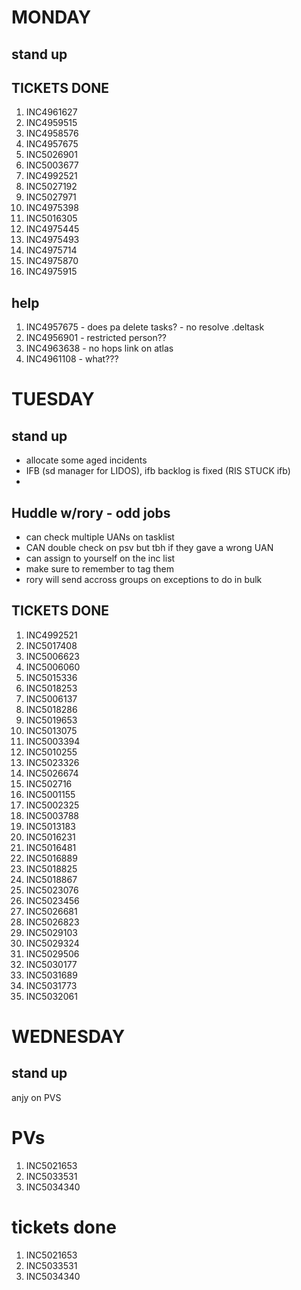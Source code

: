 
# MONDAY

## stand up

## TICKETS DONE
1. INC4961627
2. INC4959515
3. INC4958576
4. INC4957675
5. INC5026901
6. INC5003677
7. INC4992521
8. INC5027192
9. INC5027971
10. INC4975398
11. INC5016305
12. INC4975445
13. INC4975493
14. INC4975714
15. INC4975870
16. INC4975915


## help
1. INC4957675 - does pa delete tasks? - no resolve .deltask
2. INC4956901 - restricted person??
3. INC4963638 - no hops link on atlas
4. INC4961108 - what???


# TUESDAY

## stand up 
- allocate some aged incidents
-  IFB (sd manager for LIDOS), ifb backlog is fixed (RIS STUCK ifb)
-  

## Huddle w/rory - odd jobs
- can check multiple UANs on tasklist 
- CAN double check on psv but tbh if they gave a wrong UAN 
- can assign to yourself on the inc list
- make sure to remember to tag them
- rory will send accross groups on exceptions to do in bulk

## TICKETS DONE
1. INC4992521
2. INC5017408
3. INC5006623
4. INC5006060
5. INC5015336
6. INC5018253
7. INC5006137
8. INC5018286
9. INC5019653
10. INC5013075
11. INC5003394
12. INC5010255
13. INC5023326
14. INC5026674
15. INC502716
16. INC5001155
17. INC5002325
18. INC5003788
19. INC5013183
20. INC5016231
21. INC5016481
22. INC5016889
23. INC5018825
24. INC5018867
25. INC5023076
26. INC5023456
27. INC5026681
28. INC5026823
29. INC5029103
30. INC5029324
31. INC5029506
32. INC5030177
33. INC5031689
34. INC5031773
35. INC5032061

# WEDNESDAY

## stand up 
anjy on PVS

# PVs
1. INC5021653
2. INC5033531
3. INC5034340

# tickets done
1. INC5021653
2. INC5033531
3. INC5034340

